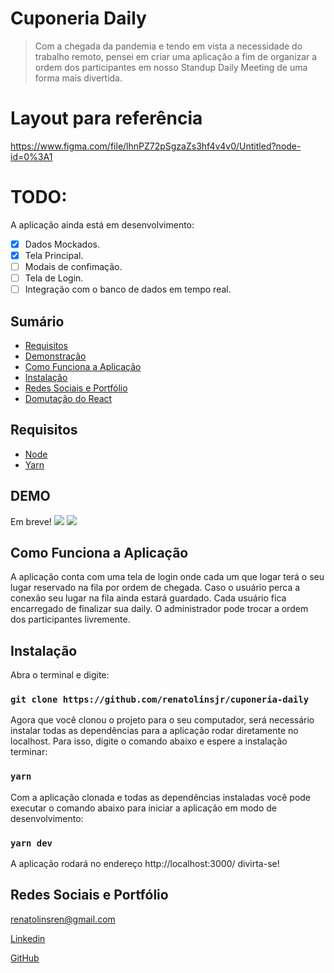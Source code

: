 # Cuponeria Daily
> Com a chegada da pandemia e tendo em vista a necessidade do trabalho remoto, pensei em criar uma aplicação a fim de organizar a ordem dos participantes em nosso Standup Daily Meeting de uma forma mais divertida.

# Layout para referência
https://www.figma.com/file/lhnPZ72pSgzaZs3hf4v4v0/Untitled?node-id=0%3A1

# TODO:
A aplicação ainda está em desenvolvimento:
- [x] Dados Mockados.
- [x] Tela Principal.
- [ ] Modais de confimação.
- [ ] Tela de Login.
- [ ] Integração com o banco de dados em tempo real.

## Sumário

- [Requisitos](#Requisitos)	
- [Demonstração](#DEMO)
- [Como Funciona a Aplicação](#Como-Funciona-a-Aplicação)
- [Instalação](#Instalação)
- [Redes Sociais e Portfólio](#Redes-Sociais-e-Portfólio)
- [Domutação do React](#React-DOCS)

## Requisitos

+ [Node](https://nodejs.org/)
+ [Yarn](https://yarnpkg.com/)

## DEMO

Em breve!
![](https://i.ibb.co/HF6x0F5/image.png)
![](https://i.ibb.co/0yqQz2T/image.png)

## Como Funciona a Aplicação

A aplicação conta com uma tela de login onde cada um que logar terá o seu lugar reservado na fila por ordem de chegada.
Caso o usuário perca a conexão seu lugar na fila ainda estará guardado.
Cada usuário fica encarregado de finalizar sua daily.
O administrador pode trocar a ordem dos participantes livremente.

## Instalação

Abra o terminal e digite:

### `git clone https://github.com/renatolinsjr/cuponeria-daily`

Agora que você clonou o projeto para o seu computador, será necessário instalar todas as dependências para a aplicação rodar diretamente no localhost. Para isso, digite o comando abaixo e espere a instalação terminar:

### `yarn`

Com a aplicação clonada e todas as dependências instaladas você pode executar o comando abaixo para iniciar a aplicação em modo de desenvolvimento:

### `yarn dev`

A aplicação rodará no endereço http://localhost:3000/ divirta-se!

## Redes Sociais e Portfólio

renatolinsren@gmail.com

[Linkedin](https://www.linkedin.com/in/renatolinsjr/)

[GitHub](https://github.com/renatolinsjr)
